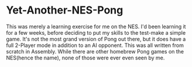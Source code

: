 # Yet-Another-NES-Pong

This was merely a learning exercise for me on the NES. I'd been learning it for a few weeks, before deciding to put my skills to the test-make a simple game.
It's not the most grand version of Pong out there, but it does have a full 2-Player mode in addition to an AI opponent. 
This was all written from scratch in Assembly. While there are other homebrew Pong games on the NES(hence the name), none of those were ever even seen by me.
